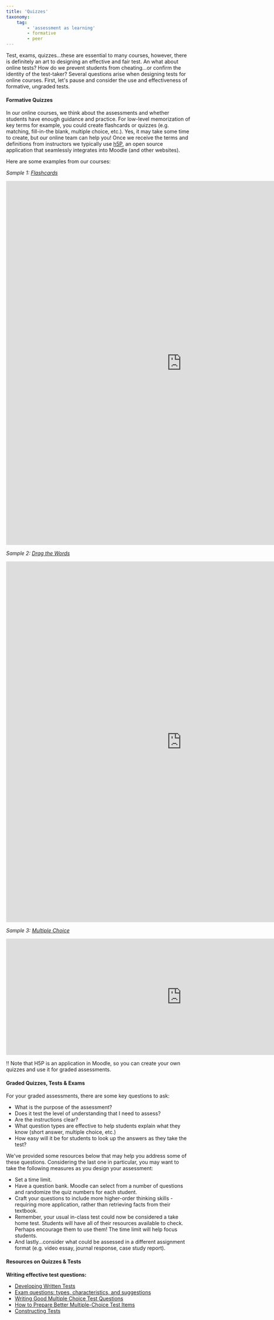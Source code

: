 ```yaml
---
title: 'Quizzes'
taxonomy:
    tag:
        - 'assessment as learning'
        - formative
        - peer
---
```



Test, exams, quizzes…these are essential to many courses, however, there is definitely an art to designing an effective and fair test. An what about online tests?  How do we prevent students from cheating...or confirm the identity of the test-taker?  Several questions arise when designing tests for online courses.  First, let's pause and consider the use and effectiveness of formative, ungraded tests.

#### Formative Quizzes
In our online courses, we think about the assessments and whether students have enough guidance and practice.  For low-level memorization of key terms for example, you could create flashcards or quizzes (e.g. matching, fill-in-the blank, multiple choice, etc.).  Yes, it may take some time to create, but our online team can help you! Once we receive the terms and definitions from instructors we typically use [h5P](https://h5p.org/content-types-and-applications), an open source application that seamlessly integrates into Moodle (and other websites).

Here are some examples from our courses:

*Sample 1: [Flashcards](https://h5p.org/flashcards)*

<iframe src="https://create.twu.ca/h5p/wp-admin/admin-ajax.php?action=h5p_embed&id=207" width="958" height="995" frameborder="0" allowfullscreen="allowfullscreen" title="320 U8 Flashcards"></iframe><script src="https://create.twu.ca/h5p/wp-content/plugins/h5p/h5p-php-library/js/h5p-resizer.js" charset="UTF-8"></script>

*Sample 2: [Drag the Words](https://h5p.org/drag-the-words)*

<iframe src="https://create.twu.ca/h5p/wp-admin/admin-ajax.php?action=h5p_embed&id=4" width="958" height="986" frameborder="0" allowfullscreen="allowfullscreen" title="Drag the key terms into the correct boxes to complete the definition."></iframe><script src="https://create.twu.ca/h5p/wp-content/plugins/h5p/h5p-php-library/js/h5p-resizer.js" charset="UTF-8"></script>

*Sample 3: [Multiple Choice](https://h5p.org/multichoice)*

<iframe src="https://create.twu.ca/h5p/wp-admin/admin-ajax.php?action=h5p_embed&id=36" width="958" height="318" frameborder="0" allowfullscreen="allowfullscreen" title="Mission Statement Quiz"></iframe><script src="https://create.twu.ca/h5p/wp-content/plugins/h5p/h5p-php-library/js/h5p-resizer.js" charset="UTF-8"></script>


!! Note that H5P is an application in Moodle, so you can create your own quizzes and use it for graded assessments.

#### Graded Quizzes, Tests & Exams
For your graded assessments, there are some key questions to ask:
- What is the purpose of the assessment?
- Does it test the level of understanding that I need to assess?
- Are the instructions clear?
- What question types are effective to help students explain what they know (short answer, multiple choice, etc.)
- How easy will it be for students to look up the answers as they take the test?

We've provided some resources below that may help you address some of these questions.  Considering the last one in particular, you may want to take the following measures as you design your assessment:
- Set a time limit.  
- Have a question bank.  Moodle can select from a number of questions and randomize the quiz numbers for each student.
- Craft your questions to include more higher-order thinking skills - requiring more application, rather than retrieving facts from their textbook.
- Remember, your usual in-class test could now be considered a take home test.  Students will have all of their resources available to check.  Perhaps encourage them to use them! The time limit will help focus students.
- And lastly...consider what could be assessed in a different assignment format (e.g. video essay, journal response, case study report).

#### Resources on Quizzes & Tests

**Writing effective test questions:**

- [Developing Written Tests](https://www.bcit.ca/files/ltc/pdf/ja_developtests.pdf)
- [Exam questions: types, characteristics, and suggestions](https://uwaterloo.ca/centre-for-teaching-excellence/teaching-resources/teaching-tips/developing-assignments/exams/questions-types-characteristics-suggestions)
- [Writing Good Multiple Choice Test Questions](https://cft.vanderbilt.edu/guides-sub-pages/writing-good-multiple-choice-test-questions/)
- [How to Prepare Better Multiple-Choice Test Items](https://testing.byu.edu/handbooks/betteritems.pdf)
- [Constructing Tests](https://www.washington.edu/teaching/topics/preparing-to-teach/constructing-tests/)
